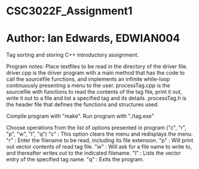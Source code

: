 # CSC3022F_Assignment1
# Author: Ian Edwards, EDWIAN004
Tag sorting and storing C++ introductory assignment.

Program notes:
Place textfiles to be read in the directory of the driver file.
driver.cpp is the driver program with a main method that has the code to call the sourcefile functions, and implements an infinite while-loop continuously presenting a menu to the user.
processTag.cpp is the sourcefile with functions to read the contents of the tag file, print it out, write it out to a file and list a specified tag and its details.
processTag.h is the header file that defines the functions and structures used.

Compile program with "make". Run program with "./tag.exe"

Choose operations from the list of options presented in program ("c", "r", "p", "w", "l", "q")
"c" : This option clears the menu and redisplays the menu.
"r" : Enter the filename to be read, including its file extension.
"p" : Will print out vector contents of read tag file.
"w" : Will ask for a file name to write to, and thereafter writes out to the indicated filename.
"l" : Lists the vector entry of the specified tag name.
"q" : Exits the program.


